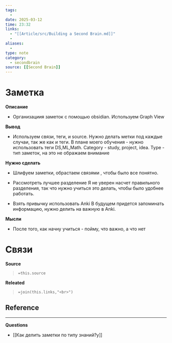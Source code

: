 ```yaml
---
tags:
  - 
date: 2025-03-12
time: 23:32
links:
  - "[[Article/src/Building a Second Brain.md]]"
  - 
aliases:
  - 
type: note
category:
  - secondbrain
source: [[Second Brain]]
---
```

# Заметка

**Описание**
- Организациия заметок с помощью obsidian. Используем Graph View

**Вывод**
- Используем связи, теги, и source. Нужно делать метки под каждые случаи, так же как и теги. В плане моего обучения - нужно использовать теги DS,ML,Math. Category - study, project, idea. Type - тип заметок, на это не ображаем внимание 


**Нужно сделать**
- Шлифуем заметки, обрастаем связями , чтобы было все понятно. 

- Рассмотреть лучшее разделение
  Я не уверен насчет правильного разделения, так что нужно учиться это делать, чтобы было удобнее работать. 

- Взять привычку использовать Anki
	 В будущем придется запоминать информацию, нужно делить на важную  в Anki. 

**Мысли**
- После того, как начну учиться - пойму, что важно, а что нет


# Связи

**Source**
>`=this.source`

**Releated**
>`=join(this.links,"<br>")`


**Reference**
- 

---

**Questions**
- [[Как делить заметки по типу знаний?у]]
